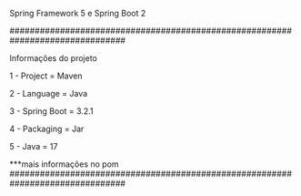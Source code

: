 Spring Framework 5 e Spring Boot 2


###############################################################################

Informações do projeto

1 - Project = Maven

2 - Language = Java

3 - Spring Boot = 3.2.1

4 - Packaging = Jar

5 - Java = 17

***mais informações no pom
###############################################################################

